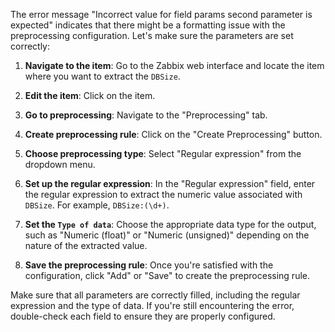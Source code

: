 The error message "Incorrect value for field params second parameter is expected" indicates that there might be a formatting issue with the preprocessing configuration. Let's make sure the parameters are set correctly:

1. **Navigate to the item**: Go to the Zabbix web interface and locate the item where you want to extract the `DBSize`.

2. **Edit the item**: Click on the item.

3. **Go to preprocessing**: Navigate to the "Preprocessing" tab.

4. **Create preprocessing rule**: Click on the "Create Preprocessing" button.

5. **Choose preprocessing type**: Select "Regular expression" from the dropdown menu.

6. **Set up the regular expression**: In the "Regular expression" field, enter the regular expression to extract the numeric value associated with `DBSize`. For example, `DBSize:(\d+)`.

7. **Set the `Type of data`**: Choose the appropriate data type for the output, such as "Numeric (float)" or "Numeric (unsigned)" depending on the nature of the extracted value.

8. **Save the preprocessing rule**: Once you're satisfied with the configuration, click "Add" or "Save" to create the preprocessing rule.

Make sure that all parameters are correctly filled, including the regular expression and the type of data. If you're still encountering the error, double-check each field to ensure they are properly configured.